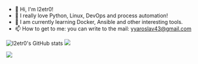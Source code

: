 - 👋 Hi, I'm I2etr0!
- 👀 I really love Python, Linux, DevOps and process automation!
- 🌱 I am currently learning Docker, Ansible and other interesting tools.
- 📫 How to get to me: you can write to the mail: yyaroslav43@gmail.сom

![I2etr0's GitHub stats](https://github-readme-stats.vercel.app/api?username=I2etr0&show_icons=true&bg_color=FA8072,C71585)
![](https://github-profile-summary-cards.vercel.app/api/cards/repos-per-language?username=I2etr0&theme=dracula)

![](https://komarev.com/ghpvc/?username=I2etr0)
